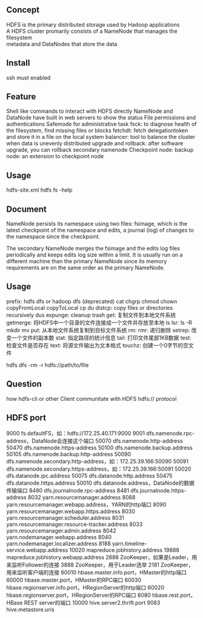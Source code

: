 ## Concept
HDFS is the primary distributed storage used by Hadoop applications  
A HDFS cluster promarily consists of a NameNode that manages the filesystem  
metadata and DataNodes that store the data
## Install

ssh must enabled
## Feature
Shell like commands to interact with HDFS directly
NameNode and DataNode have built in web servers to show the status 
File permissions and authentications
Safemode for administrative task
fsck: to diagnose health of the filesystem, find missing files or blocks
fetchdt: fetch delegationtoken and store it in a file on the local system
balancer: tool to balance the cluster when data is unevenly distributed
upgrade and rollback: after software upgrade, you can rollback 
secondary namenode
Checkpoint node: 
backup node: an extension to checkpoint node 
## Usage
hdfs-site.xml
hdfs fs -help
## Document
NameNode persists its namespace using two files: fsimage, which is the latest checkpoint of the namespace and edits, a journal (log) of changes to the namespace since the checkpoint.

The secondary NameNode merges the fsimage and the edits log files periodically and keeps edits log size within a limit. It is usually run on a different machine than the primary NameNode since its memory requirements are on the same order as the primary NameNode.




## Usage
prefix: hdfs dfs  or hadoop dfs (deprecated)
cat
chgrp
chmod
chown
copyFromLocal
copyToLocal
cp 
du
distcp: copy files or directories recursively
dus
expunge: cleanup trash
get: 复制文件到本地文件系统 
getmerge: 将HDFS中一个目录的文件连接成一个文件并存放至本地
ls
lsr: ls -R
mkdir
mv
put: 从本地文件系统复制到目标文件系统 
rm: 
rmr: 递归删除
setrep: 改变一个文件的副本数
stat: 指定路径的统计信息
tail: 打印文件尾部1KB数据
test: 检查文件是否存在
text: 将源文件输出为文本格式
touchz: 创建一个0字节的空文件



hdfs dfs -rm -r hdfs://path/to/file
## Question
how hdfs-cli or other Client communitate with HDFS
hdfs:// protocol    
## HDFS port
9000    fs.defaultFS，如：hdfs://172.25.40.171:9000
9001    dfs.namenode.rpc-address，DataNode会连接这个端口
50070   dfs.namenode.http-address
50470   dfs.namenode.https-address
50100   dfs.namenode.backup.address
50105   dfs.namenode.backup.http-address
50090   dfs.namenode.secondary.http-address，如：172.25.39.166:50090
50091   dfs.namenode.secondary.https-address，如：172.25.39.166:50091
50020   dfs.datanode.ipc.address
50075   dfs.datanode.http.address
50475   dfs.datanode.https.address
50010   dfs.datanode.address，DataNode的数据传输端口
8480    dfs.journalnode.rpc-address
8481    dfs.journalnode.https-address
8032    yarn.resourcemanager.address
8088    yarn.resourcemanager.webapp.address，YARN的http端口
8090    yarn.resourcemanager.webapp.https.address
8030    yarn.resourcemanager.scheduler.address
8031    yarn.resourcemanager.resource-tracker.address
8033    yarn.resourcemanager.admin.address
8042    yarn.nodemanager.webapp.address
8040    yarn.nodemanager.localizer.address
8188    yarn.timeline-service.webapp.address
10020   mapreduce.jobhistory.address
19888   mapreduce.jobhistory.webapp.address
2888    ZooKeeper，如果是Leader，用来监听Follower的连接
3888    ZooKeeper，用于Leader选举
2181    ZooKeeper，用来监听客户端的连接
60010   hbase.master.info.port，HMaster的http端口
60000   hbase.master.port，HMaster的RPC端口
60030   hbase.regionserver.info.port，HRegionServer的http端口
60020   hbase.regionserver.port，HRegionServer的RPC端口
8080    hbase.rest.port，HBase REST server的端口
10000   hive.server2.thrift.port
9083    hive.metastore.uris
